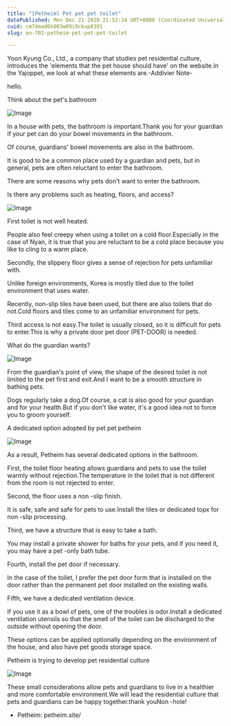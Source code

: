 ```yaml
---
title: "[Petheim] Pet pet pet toilet"
datePublished: Mon Dec 21 2020 21:52:14 GMT+0000 (Coordinated Universal Time)
cuid: cm74mad6k003w09i9ckup8391
slug: en-702-petheim-pet-pet-pet-toilet

---
```



Yoon Kyung Co., Ltd., a company that studies pet residential culture, introduces the 'elements that the pet house should have' on the website.In the Yajoppet, we look at what these elements are.-Addivier Note-

hello.

Think about the pet's bathroom

![Image](https://cdn.hashnode.com/res/hashnode/image/upload/v1739528375921/71d00ea2-39b5-4d8b-9ba1-0dc91cefad0d.jpeg)

In a house with pets, the bathroom is important.Thank you for your guardian if your pet can do your bowel movements in the bathroom.

Of course, guardians' bowel movements are also in the bathroom.

It is good to be a common place used by a guardian and pets, but in general, pets are often reluctant to enter the bathroom.

There are some reasons why pets don't want to enter the bathroom.

Is there any problems such as heating, floors, and access?

![Image](https://cdn.hashnode.com/res/hashnode/image/upload/v1739528377889/a25ada58-4c2d-4ad4-aabc-53c971279654.jpeg)

First toilet is not well heated.

People also feel creepy when using a toilet on a cold floor.Especially in the case of Nyan, it is true that you are reluctant to be a cold place because you like to cling to a warm place.

Secondly, the slippery floor gives a sense of rejection for pets unfamiliar with.

Unlike foreign environments, Korea is mostly tiled due to the toilet environment that uses water.

Recently, non-slip tiles have been used, but there are also toilets that do not.Cold floors and tiles come to an unfamiliar environment for pets.

Third access is not easy.The toilet is usually closed, so it is difficult for pets to enter.This is why a private door pet door (PET-DOOR) is needed.

What do the guardian wants?

![Image](https://cdn.hashnode.com/res/hashnode/image/upload/v1739528379753/e6b2b20d-2b43-4f14-ad5e-2ca021d09710.jpeg)

From the guardian's point of view, the shape of the desired toilet is not limited to the pet first and exit.And I want to be a smooth structure in bathing pets.

Dogs regularly take a dog.Of course, a cat is also good for your guardian and for your health.But if you don't like water, it's a good idea not to force you to groom yourself.

A dedicated option adopted by pet pet petheim

![Image](https://cdn.hashnode.com/res/hashnode/image/upload/v1739528382136/5e796b8b-7217-42fb-82cd-b0a0a673dcbe.jpeg)

As a result, Petheim has several dedicated options in the bathroom.

First, the toilet floor heating allows guardians and pets to use the toilet warmly without rejection.The temperature in the toilet that is not different from the room is not rejected to enter.

Second, the floor uses a non -slip finish.

It is safe, safe and safe for pets to use.Install the tiles or dedicated topx for non -slip processing.

Third, we have a structure that is easy to take a bath.

You may install a private shower for baths for your pets, and if you need it, you may have a pet -only bath tube.

Fourth, install the pet door if necessary.

In the case of the toilet, I prefer the pet door form that is installed on the door rather than the permanent pet door installed on the existing walls.

Fifth, we have a dedicated ventilation device.

If you use it as a bowl of pets, one of the troubles is odor.Install a dedicated ventilation utensils so that the smell of the toilet can be discharged to the outside without opening the door.

These options can be applied optionally depending on the environment of the house, and also have pet goods storage space.

Petheim is trying to develop pet residential culture

![Image](https://cdn.hashnode.com/res/hashnode/image/upload/v1739528384802/f9701c05-f1e4-4fb3-9205-fff1b88804c8.jpeg)

These small considerations allow pets and guardians to live in a healthier and more comfortable environment.We will lead the residential culture that pets and guardians can be happy together.thank youNon -hole!

- Petheim: petheim.site/